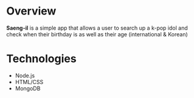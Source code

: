 # Overview

**Saeng-il** is a simple app that allows a user to search up a k-pop idol and check when their birthday is as well as their age (international & Korean)

# Technologies
* Node.js
* HTML/CSS
* MongoDB